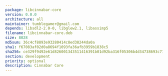 ```yaml
---
package: libcinnabar-core
version: 0.0.0
architecture: all
maintainer: tumblegamer@gmail.com
depends: libsdl2-2.0-0, libglew2.1, libassimp5
filename: libcinnabar-core.deb
size: 8028
md5sum: 36c4cf8893e93280414c8ed38244da0a
sha1: f67083af02d0a8694f1093fa36afb3959b1838c5
sha256: ce329f9492e61d826001343511416391b01d92ba316f05306b4d34738693c714
section: development
priority: optional
description: Cinnabar Core
---
```

